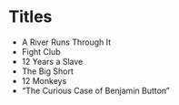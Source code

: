 # Titles

- A River Runs Through It
- Fight Club
- 12 Years a Slave
- The Big Short
- 12 Monkeys
- “The Curious Case of Benjamin Button”
